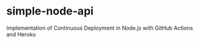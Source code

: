 # simple-node-api
Implementation of Continuous Deployment in Node.js with GitHub Actions and Heroku

